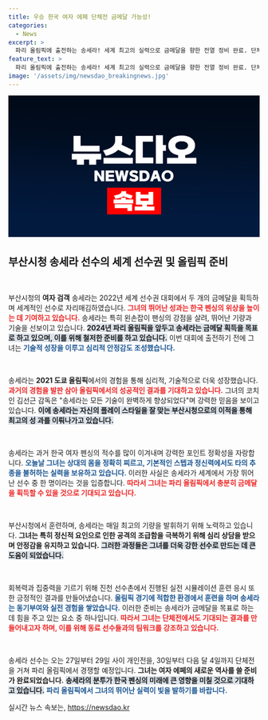 ```yaml
---
title: 우승 한국 여자 에페 단체전 금메달 가능성!
categories:
  - News
excerpt: >
  파리 올림픽에 출전하는 송세라! 세계 최고의 실력으로 금메달을 향한 전열 정비 완료. 단체전 금은 물론, 한국 최초 여자 에페 개인전 우승도 노린다! 역사를 써내려갈 그녀의 도전이 기대된다!
feature_text: >
  파리 올림픽에 출전하는 송세라! 세계 최고의 실력으로 금메달을 향한 전열 정비 완료. 단체전 금은 물론, 한국 최초 여자 에페 개인전 우승도 노린다! 역사를 써내려갈 그녀의 도전이 기대된다!
image: '/assets/img/newsdao_breakingnews.jpg'
---
```


<p><img src="/assets/img/newsdao_breakingnews.jpg" alt="ranknews 속보" /></p>

<h2 data-ke-size="size26">부산시청 송세라 선수의 세계 선수권 및 올림픽 준비</h2>

<p data-ke-size="size16">&nbsp;</p>

<p>부산시청의 <b>여자 검객</b> 송세라는 2022년 세계 선수권 대회에서 두 개의 금메달을 획득하며 세계적인 선수로 자리매김하였습니다. <b><span style="color: #ee2323;">그녀의 뛰어난 성과는 한국 펜싱의 위상을 높이는 데 기여하고 있습니다.</span></b> 송세라는 특히 왼손잡이 팬싱의 강점을 살려, 뛰어난 기량과 기술을 선보이고 있습니다. <b><span style="background-color: #21538527;">2024년 파리 올림픽을 앞두고 송세라는 금메달 획득을 목표로 하고 있으며, 이를 위해 철저한 준비를 하고 있습니다.</span></b> 이번 대회에 출전하기 전에 그녀는 <b><span style="color: #1a5490;">기술적 성장을 이루고 심리적 안정감도 조성했습니다.</span></b></p>

<p data-ke-size="size16">&nbsp;</p>

<p>송세라는 <b>2021 도쿄 올림픽</b>에서의 경험을 통해 심리적, 기술적으로 더욱 성장했습니다. <b><span style="color: #ee2323;">과거의 경험을 발판 삼아 올림픽에서의 성공적인 결과를 기대하고 있습니다.</span></b> 그녀의 코치인 김선근 감독은 "송세라는 모든 기술이 완벽하게 향상되었다"며 강력한 믿음을 보이고 있습니다. <b><span style="background-color: #21538527;">이에 송세라는 자신의 플레이 스타일을 잘 맞는 부산시청으로의 이적을 통해 최고의 성 과를 이뤄나가고 있습니다.</span></b> </p>

<p data-ke-size="size16">&nbsp;</p>

<p>송세라는 과거 한국 여자 펜싱의 적수를 많이 이겨내며 강력한 포인트 정확성을 자랑합니다. <b><span style="color: #1a5490;">오늘날 그녀는 상대의 몸을 정확히 찌르고, 기본적인 스텝과 정신력에서도 타의 추종을 불허하는 실력을 보유하고 있습니다.</span></b> 이러한 사실은 송세라가 세계에서 가장 뛰어난 선수 중 한 명이라는 것을 입증합니다. <b><span style="color: #ee2323;">따라서 그녀는 파리 올림픽에서 충분히 금메달을 획득할 수 있을 것으로 기대되고 있습니다.</span></b> </p>

<p data-ke-size="size16">&nbsp;</p>

<p>부산시청에서 훈련하며, 송세라는 매일 최고의 기량을 발휘하기 위해 노력하고 있습니다. <b>그녀는 특히 정신적 요인으로 인한 공격의 조급함을 극복하기 위해 심리 상담을 받으며 안정감을 유지하고 있습니다.</b> <b><span style="background-color: #21538527;">그러한 과정들은 그녀를 더욱 강한 선수로 만드는 데 큰 도움이 되었습니다.</span></b> </p>

<p data-ke-size="size16">&nbsp;</p>

<p>회복력과 집중력을 기르기 위해 진천 선수촌에서 진행된 실전 시뮬레이션 훈련 응시 또한 긍정적인 결과를 만들어냈습니다. <b><span style="color: #1a5490;">올림픽 경기에 적합한 환경에서 훈련을 하며 송세라는 동기부여와 실전 경험을 쌓았습니다.</span></b> 이러한 준비는 송세라가 금메달을 목표로 하는 데 힘을 주고 있는 요소 중 하나입니다. <b><span style="color: #ee2323;">따라서 그녀는 단체전에서도 기대되는 결과를 만들어내고자 하며, 이를 위해 동료 선수들과의 팀워크를 강조하고 있습니다.</span></b> </p>

<p data-ke-size="size16">&nbsp;</p>

<p>송세라 선수는 오는 27일부터 29일 사이 개인전을, 30일부터 다음 달 4일까지 단체전을 거쳐 파리 올림픽에서 경쟁할 예정입니다. <b>그녀는 여자 에페의 새로운 역사를 쓸 준비가 완료되었습니다.</b> <b><span style="background-color: #21538527;">송세라의 분투가 한국 펜싱의 미래에 큰 영향을 미칠 것으로 기대하고 있습니다.</span></b> <b><span style="color: #1a5490;">파리 올림픽에서 그녀의 뛰어난 실력이 빛을 발하기를 바랍니다.</span></b></p>
실시간 뉴스 속보는, <a href="https://newsdao.kr" rel="dofollow">https://newsdao.kr</a>


